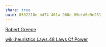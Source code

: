 ```yaml
---
share: true
uuid: 8532218e-bd74-461a-960e-09efd6e9e281
---
```


[Robert Greene](/undefined)

[wiki.heuristics.Laws.48 Laws Of Power](/undefined)